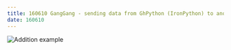 ```yaml
---
title: 160610 GangGang - sending data from GhPython (IronPython) to another computer's normal Python over Sockets
date: 160610
---
```

![Addition example](https://github.com/provolot/glug.dantaeyoung.com/raw/master/MEDIA/160610_example_addition.gif)
